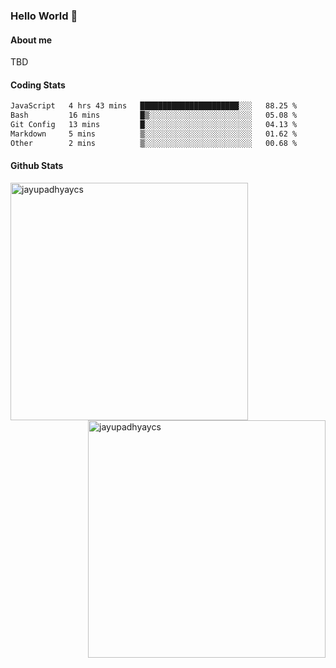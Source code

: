 ### Hello World 👋
#### About me
TBD
#### Coding Stats
<!--START_SECTION:waka-->

```txt
JavaScript   4 hrs 43 mins   ██████████████████████░░░   88.25 %
Bash         16 mins         █▒░░░░░░░░░░░░░░░░░░░░░░░   05.08 %
Git Config   13 mins         █░░░░░░░░░░░░░░░░░░░░░░░░   04.13 %
Markdown     5 mins          ▒░░░░░░░░░░░░░░░░░░░░░░░░   01.62 %
Other        2 mins          ▒░░░░░░░░░░░░░░░░░░░░░░░░   00.68 %
```

<!--END_SECTION:waka-->
#### Github Stats

<p  ><img align="left" src="https://github-readme-stats.vercel.app/api/top-langs?username=jayupadhyaycs&theme=tokyonight&show_icons=true&locale=en&layout=compact" alt="jayupadhyaycs" width="380px"  /> 
<img align="right" src="https://github-readme-streak-stats.herokuapp.com/?user=jayupadhyaycs&theme=tokyonight&" alt="jayupadhyaycs" width="380px"/>
</p>




<!--
**JayUpadhyayCS/JayUpadhyayCS** is a ✨ _special_ ✨ repository because its `README.md` (this file) appears on your GitHub profile.

Here are some ideas to get you started:

- 🔭 I’m currently working on ...
- 🌱 I’m currently learning ...
- 👯 I’m looking to collaborate on ...
- 🤔 I’m looking for help with ...
- 💬 Ask me about ...
- 📫 How to reach me: ...
- 😄 Pronouns: ...
- ⚡ Fun fact: ...
-->
